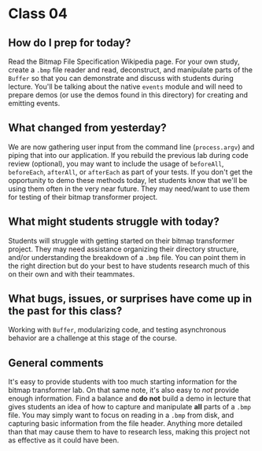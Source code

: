 # Class 04

## How do I prep for today?
Read the Bitmap File Specification Wikipedia page. For your own study, create a `.bmp` file reader and read, deconstruct, and manipulate parts of the `Buffer` so that you can demonstrate and discuss with students during lecture.  You'll be talking about the native `events` module and will need to prepare demos (or use the demos found in this directory) for creating and emitting events.
 
## What changed from yesterday? 
We are now gathering user input from the command line (`process.argv`) and piping that into our application. If you rebuild the previous lab during code review (optional), you may want to include the usage of `beforeAll`, `beforeEach`, `afterAll`, or `afterEach` as part of your tests.  If you don't get the opportunity to demo these methods today, let students know that we'll be using them often in the very near future.  They may need/want to use them for testing of their bitmap transformer project.

## What might students struggle with today? 
Students will struggle with getting started on their bitmap transformer project. They may need assistance organizing their directory structure, and/or understanding the breakdown of a `.bmp` file.  You can point them in the right direction but do your best to have students research much of this on their own and with their teammates.

## What bugs, issues, or surprises have come up in the past for this class?
Working with `Buffer`, modularizing code, and testing asynchronous behavior are a challenge at this stage of the course.

## General comments
It's easy to provide students with too much starting information for the bitmap transformer lab. On that same note, it's also easy to *not* provide enough information.  Find a balance and **do not** build a demo in lecture that gives students an idea of how to capture and manipulate **all** parts of a `.bmp` file.  You may simply want to focus on reading in a `.bmp` from disk, and capturing basic information from the file header.  Anything more detailed than that may cause them to have to research less, making this project not as effective as it could have been.
